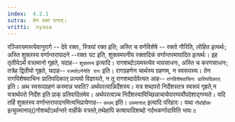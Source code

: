 ```yaml
---
index:  4.2.1
sutra:  तेन रक्तं रागात्।
vritti:  nyasa
---
```


रञ्जिरयमस्त्येवानुरागे -- देवे रक्तः, स्त्रियां रक्त इति; अस्ति च वर्णविशेषे -- रक्तो गौरिति, लोहित इत्यर्थः; अस्ति शुक्लस्य वर्णान्तरापादने --रक्तः पट इति, शुक्लमपनीय रक्तादिकं वर्णान्तरमापादित इत्यर्थः। इह तृतीयेऽर्थे वत्र्तमानो गृह्रते, यदाह-- `शुक्लस्य` इत्यादि। रागशब्दोऽयमस्त्येव भावसाधनः, अस्ति च करणसाधनः; तत्रेह द्वितीयो गृह्रते, यदाह-- `रज्यतेऽनेनेति रागः` इति। रागग्रहणेन चार्थस्य ग्रहणम्, न स्वरूपस्य। तेन रागविशेषवाचिनः प्रातिपदिकात् प्रत्ययो विज्ञायते, न तु रागशब्दादेवेत्यत आह-- `रागविशेषवाचिनः प्रातिपदिकात्` इति। अथ स्वरूपग्रहणं कस्मान्न भवति? अर्थपरत्वान्निर्देशस्य। यत्र शब्दपरो निर्देशस्तत्र स्वरूपं गृह्रते,न यत्रार्थपरो निर्देश इति प्राक् प्रतिपादितमेव। अर्थपरत्वञ्च निर्देशस्याविच्छिन्नाचार्यपारम्पर्योपदेशाद्गम्यते। यदि तर्हि शुक्लस्य वर्णान्तरापादनमित्यभिप्रायेणाह-- `कथम्` इति। `उपमानात्` इत्यादि परिहारः। यथा `गौर्वाहीकः` इत्युपमानाद्()गोशब्दोऽर्थान्तरे वाहीके वत्र्तते,तथेहापि काषायादिशब्दो गर्दभकर्णादाविति भावः॥
